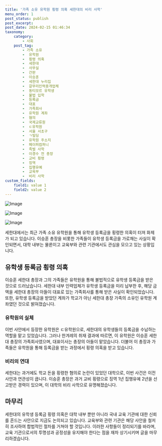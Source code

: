 ```yaml
---
title: '가족 소유 유학원 횡령 의혹 세한대의 비리 사학'
menu_order: 1
post_status: publish
post_excerpt: 
post_date: 2024-02-15 01:46:34
taxonomy:
    category:
        - 사회
    post_tag:
        - 가족 소유
        -  유학원
        -  횡령 의혹
        -  세한대
        -  사무실
        -  간판
        -  이승훈
        -  세한대 누리집
        -  갈무리인력중개업체
        -  동티모르 유학생
        -  불법 입학
        -  등록금
        -  대표
        -  가족회사
        -  유학원 계좌
        -  혐의
        -  국제교류원
        -  ㄷ유학원
        -  서울 서초구
        -  ㄱ빌딩
        -  유학원 주소지
        -  페이퍼컴퍼니
        -  족벌 사학
        -  이경수 전 총장
        -  교비 횡령
        -  징역
        -  집행유예
        -  교육부
        -  비리 사학
custom_fields:
    field1: value 1
    field2: value 2
---
```


![Image](https://imgnews.pstatic.net/image/028/2024/02/14/0002676755_001_20240214084311392.jpg?type=w647)

![Image](https://imgnews.pstatic.net/image/028/2024/02/14/0002676755_002_20240214084311415.jpg?type=w647)

![Image](https://imgnews.pstatic.net/image/028/2024/02/14/0002676755_003_20240214084311441.jpg?type=w647)

세한대에서는 최근 가족 소유 유학원을 통해 유학생 등록금을 횡령한 의혹이 터져 화제가 되고 있습니다. 이승훈 총장을 비롯한 가족들이 유학생 등록금을 가로채는 사실이 확인되면서, 대학 내부는 물론이고 교육부와 관련 기관에서도 관심을 모으고 있는 상황입니다.
## 유학생 등록금 횡령 의혹
이승훈 세한대 총장과 그의 가족들은 유학원을 통해 불법적으로 유학생 등록금을 받은 것으로 드러났습니다. 세한대 내부 인력업체가 유학생 등록금을 미리 납부한 후, 해당 금액을 세한대 총장의 아들이 대표로 있는 가족회사를 통해 받은 사실이 확인되었습니다. 또한, 유학생 등록금을 받았던 계좌가 학교가 아닌 세한대 총장 가족의 소유인 유학원 계좌였던 것으로 밝혀졌습니다.
### 유학원의 실체
이번 사안에서 등장한 유학원은 ㄷ유학원으로, 세한대의 유학생들의 등록금을 수납하는 역할을 맡고 있었습니다. 그러나 한겨레의 취재 결과에 따르면, 이 유학원은 이승훈 세한대 총장의 가족회사였으며, 대표이사는 총장의 아들이 맡았습니다. 더불어 이 총장과 가족들은 유학원을 통해 등록금을 받는 과정에서 횡령 의혹을 받고 있습니다.
### 비리의 연대
세한대는 과거에도 학교 돈을 횡령한 혐의로 논란이 있었던 대학으로, 이번 사건은 이전 사안과 연관성이 큽니다. 이승훈 총장은 과거 교비 횡령으로 징역 1년 집행유예 2년을 선고받은 경력이 있으며, 이 대학의 비리 사학으로 유명해졌습니다.
## 마무리
세한대의 유학생 등록금 횡령 의혹은 대학 내부 뿐만 아니라 국내 교육 기관에 대한 신뢰를 흔드는 사안으로 지금도 논의되고 있습니다. 교육부와 관련 기관은 해당 사안을 철저히 조사하여 합법적인 절차를 거쳐야 할 것입니다. 이러한 사항들이 정리되기를 바라며, 교육 기관으로서의 투명성과 공정성을 유지해야 한다는 점을 재차 상기시키며 글을 마무리하겠습니다.
